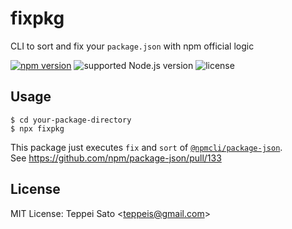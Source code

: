 # fixpkg

CLI to sort and fix your `package.json` with npm official logic

[![npm version][npm-image]][npm-url]
![supported Node.js version][node-version]
![license][license]

## Usage

```console
$ cd your-package-directory
$ npx fixpkg
```

This package just executes `fix` and `sort` of [`@npmcli/package-json`](https://github.com/npm/package-json).  
See https://github.com/npm/package-json/pull/133

## License

MIT License: Teppei Sato &lt;teppeis@gmail.com&gt;

[npm-image]: https://badgen.net/npm/v/fixpkg?icon=npm&label=
[npm-url]: https://npmjs.org/package/fixpkg
[node-version]: https://badgen.net/npm/node/fixpkg
[license]: https://badgen.net/npm/license/fixpkg
